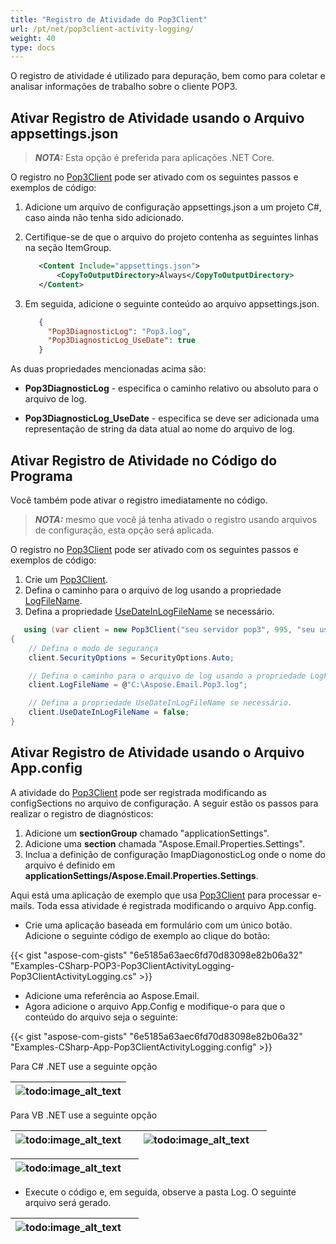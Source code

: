 ```yaml
---
title: "Registro de Atividade do Pop3Client"
url: /pt/net/pop3client-activity-logging/
weight: 40
type: docs
---
```


O registro de atividade é utilizado para depuração, bem como para coletar e analisar informações de trabalho sobre o cliente POP3.

## **Ativar Registro de Atividade usando o Arquivo appsettings.json**

> **_NOTA:_** Esta opção é preferida para aplicações .NET Core.

O registro no [Pop3Client](https://reference.aspose.com/email/net/aspose.email.clients.pop3/pop3client/) pode ser ativado com os seguintes passos e exemplos de código:

1. Adicione um arquivo de configuração appsettings.json a um projeto C#, caso ainda não tenha sido adicionado.
2. Certifique-se de que o arquivo do projeto contenha as seguintes linhas na seção ItemGroup.

   ```xml
      <Content Include="appsettings.json">
          <CopyToOutputDirectory>Always</CopyToOutputDirectory>
      </Content>
   ```

3. Em seguida, adicione o seguinte conteúdo ao arquivo appsettings.json.

   ```json
      {
        "Pop3DiagnosticLog": "Pop3.log",
        "Pop3DiagnosticLog_UseDate": true
      }
   ```

As duas propriedades mencionadas acima são:

- **Pop3DiagnosticLog** - especifica o caminho relativo ou absoluto para o arquivo de log.

- **Pop3DiagnosticLog_UseDate** - especifica se deve ser adicionada uma representação de string da data atual ao nome do arquivo de log.

## **Ativar Registro de Atividade no Código do Programa**

Você também pode ativar o registro imediatamente no código.

> **_NOTA:_** mesmo que você já tenha ativado o registro usando arquivos de configuração, esta opção será aplicada.

O registro no [Pop3Client](https://reference.aspose.com/email/net/aspose.email.clients.pop3/pop3client/) pode ser ativado com os seguintes passos e exemplos de código:

1. Crie um [Pop3Client](https://reference.aspose.com/email/net/aspose.email.clients.pop3/pop3client/).
2. Defina o caminho para o arquivo de log usando a propriedade [LogFileName](https://reference.aspose.com/email/net/aspose.email.clients/emailclient/logfilename/).
3. Defina a propriedade [UseDateInLogFileName](https://reference.aspose.com/email/net/aspose.email.clients/emailclient/usedateinlogfilename/) se necessário.

```cs
   using (var client = new Pop3Client("seu servidor pop3", 995, "seu usuário", "sua senha"))
{
    // Defina o modo de segurança
    client.SecurityOptions = SecurityOptions.Auto;

    // Defina o caminho para o arquivo de log usando a propriedade LogFileName.
    client.LogFileName = @"C:\Aspose.Email.Pop3.log";

    // Defina a propriedade UseDateInLogFileName se necessário.
    client.UseDateInLogFileName = false;
}
```

## **Ativar Registro de Atividade usando o Arquivo App.config**

A atividade do [Pop3Client](https://reference.aspose.com/email/net/aspose.email.clients.pop3/pop3client/) pode ser registrada modificando as configSections no arquivo de configuração. A seguir estão os passos para realizar o registro de diagnósticos:

1. Adicione um **sectionGroup** chamado "applicationSettings".
1. Adicione uma **section** chamada "Aspose.Email.Properties.Settings".
1. Inclua a definição de configuração ImapDiagonosticLog onde o nome do arquivo é definido em **applicationSettings/Aspose.Email.Properties.Settings**.

Aqui está uma aplicação de exemplo que usa [Pop3Client](https://reference.aspose.com/email/net/aspose.email.clients.pop3/pop3client/) para processar e-mails. Toda essa atividade é registrada modificando o arquivo App.config.

- Crie uma aplicação baseada em formulário com um único botão. Adicione o seguinte código de exemplo ao clique do botão:

{{< gist "aspose-com-gists" "6e5185a63aec6fd70d83098e82b06a32" "Examples-CSharp-POP3-Pop3ClientActivityLogging-Pop3ClientActivityLogging.cs" >}}

- Adicione uma referência ao Aspose.Email.
- Agora adicione o arquivo App.Config e modifique-o para que o conteúdo do arquivo seja o seguinte:

{{< gist "aspose-com-gists" "6e5185a63aec6fd70d83098e82b06a32" "Examples-CSharp-App-Pop3ClientActivityLogging.config" >}}

Para C# .NET use a seguinte opção

|![todo:image_alt_text](pop3client-activity-logging_1.png)|
| :- |
Para VB .NET use a seguinte opção

|![todo:image_alt_text](pop3client-activity-logging_1.png)| |![todo:image_alt_text](pop3client-activity-logging_3.png)| |
| :- | :- | :- | :- |

|![todo:image_alt_text](pop3client-activity-logging_4.png)| |
| :- | :- |

- Execute o código e, em seguida, observe a pasta Log. O seguinte arquivo será gerado.

|![todo:image_alt_text](pop3client-activity-logging_5.png)| |
| :- | :- |